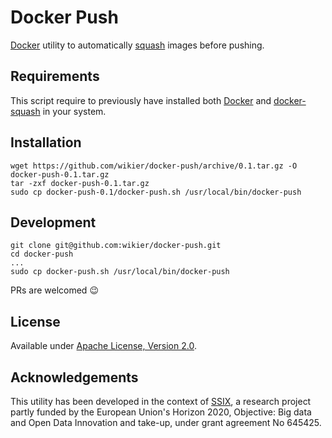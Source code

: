 # Docker Push

[Docker](http://www.docker.com/) utility to automatically [squash](https://github.com/jwilder/docker-squash) 
images before pushing.


## Requirements

This script require to previously have installed both [Docker](https://docs.docker.com/engine/installation/) 
and [docker-squash](https://github.com/jwilder/docker-squash#installation) in your system.


## Installation

    wget https://github.com/wikier/docker-push/archive/0.1.tar.gz -O docker-push-0.1.tar.gz
    tar -zxf docker-push-0.1.tar.gz
    sudo cp docker-push-0.1/docker-push.sh /usr/local/bin/docker-push

## Development

    git clone git@github.com:wikier/docker-push.git
    cd docker-push
    ...
    sudo cp docker-push.sh /usr/local/bin/docker-push

PRs are welcomed :wink:


## License

Available under [Apache License, Version 2.0](http://www.apache.org/licenses/LICENSE-2.0.html).


## Acknowledgements

This utility has been developed in the context of [SSIX](http://ssix-project.eu/), a research project partly 
funded by the European Union's Horizon 2020, Objective: Big data and Open Data Innovation and take-up, under 
grant agreement No 645425.

